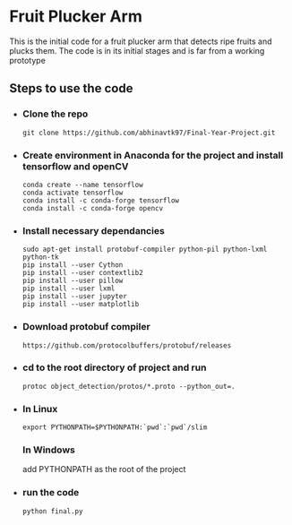 # Fruit Plucker Arm 
This is the initial code for a fruit plucker arm that detects ripe fruits and plucks them.
The code is in its initial stages and is far from a working prototype


<h2>Steps to use the code </h2>
<ul>
  <li><h3>Clone the repo</h3><code>git clone https://github.com/abhinavtk97/Final-Year-Project.git</code><br></li>
  <li><h3>Create environment in Anaconda for the project and install tensorflow and openCV</h3>
    <pre><code>conda create --name tensorflow
conda activate tensorflow
conda install -c conda-forge tensorflow
conda install -c conda-forge opencv</code></pre>
  </li>
  <li><h3>Install necessary dependancies</h3>
    <pre><code>sudo apt-get install protobuf-compiler python-pil python-lxml python-tk
pip install --user Cython
pip install --user contextlib2
pip install --user pillow
pip install --user lxml
pip install --user jupyter
pip install --user matplotlib</code></pre></li>
  <li><h3>Download protobuf compiler </h3><code>https://github.com/protocolbuffers/protobuf/releases</code></li>
  <li><h3>cd to the root directory of project and run </h3><code>protoc object_detection/protos/*.proto --python_out=.</code></li>
  <li><h3>In Linux </h3><code>export PYTHONPATH=$PYTHONPATH:`pwd`:`pwd`/slim</code><br><h3>In Windows </h3> add PYTHONPATH as the root of the project</li>
  <li><h3>run the code</h3><code>python final.py</code></li>
</ul>
